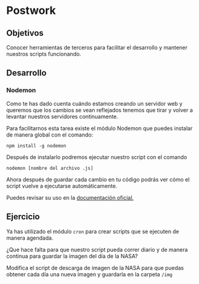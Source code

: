 # Postwork

## Objetivos

Conocer herramientas de terceros para facilitar el desarrollo y mantener nuestros scripts funcionando.

## Desarrollo

### Nodemon

Como te has dado cuenta cuándo estamos creando un servidor web y queremos que los cambios se vean reflejados tenemos que tirar y volver a levantar nuestros servidores continuamente.

Para facilitarnos esta tarea existe el módulo Nodemon que puedes instalar de manera global con el comando:

`npm install -g nodemon`

Después de instalarlo podremos ejecutar nuestro script con el comando

`nodemon [nombre del archivo .js]`

Ahora después de guardar cada cambio en tu código podrás ver cómo el script vuelve a ejecutarse automáticamente.

Puedes revisar su uso en la [documentación oficial.](https://www.npmjs.com/package/nodemon)

## Ejercicio

Ya has utilizado el módulo `cron` para crear scripts que se ejecuten de manera agendada.

¿Que hace falta para que nuestro script pueda correr diario y de manera continua para guardar la imagen del día de la NASA?

Modifica el script de descarga de imagen de la NASA para que puedas obtener cada día una nueva imagen y guardarla en la carpeta `/img`